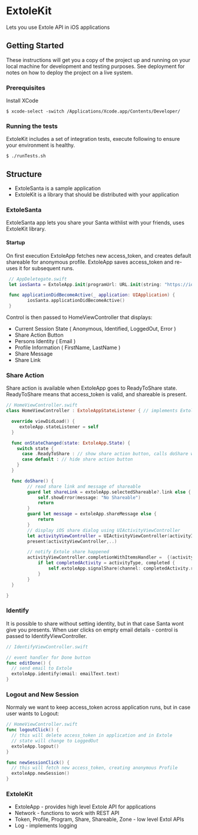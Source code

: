 

# ExtoleKit

Lets you use Extole API in iOS applications

## Getting Started

These instructions will get you a copy of the project up and running on your local machine for development and testing purposes. See deployment for notes on how to deploy the project on a live system.

### Prerequisites

Install XCode

```
$ xcode-select -switch /Applications/Xcode.app/Contents/Developer/
```

### Running the tests

ExtoleKit includes a set of integration tests, execute following to ensure your environment is healthy.
```
$ ./runTests.sh
```

## Structure

* ExtoleSanta is a sample application
* ExtoleKit is a library that should be distributed with your application
 
### ExtoleSanta
ExtoleSanta app lets you share your Santa withlist with your friends, uses ExtoleKit library.

#### Startup
On first execution ExtoleApp fetches new access_token, and creates default shareable for anonymous profile.
ExtoleApp saves access_token and re-uses it for subsequent runs.

```swift
 // AppDeletegate.swift
 let iosSanta = ExtoleApp.init(programUrl: URL.init(string: "https://ios-santa.extole.com")!)

 func applicationDidBecomeActive(_ application: UIApplication) {
        iosSanta.applicationDidBecomeActive()
 }
```
Control is then passed to HomeViewController that displays:
* Current Session State ( Anonymous, Identified, LoggedOut, Error )
* Share Action Button
* Persons Identity ( Email )
* Profile Information ( FirstName, LastName )
* Share Message
* Share Link

### Share Action

Share action is available when ExtoleApp goes to ReadyToShare state.
ReadyToShare means that access_token is valid, and shareable is present.
```swift
// HomeViewController.swift
class HomeViewController : ExtoleAppStateListener { // implements ExtoleAppStateListener

  override viewDidLoad() {
     extoleApp.stateListener = self 
  }

  func onStateChanged(state: ExtoleApp.State) {
    switch state {
      case .ReadyToShare : // show share action button, calls doShare when clicked
      case default : // hide share action button
    }
  }

  func doShare() {
        // read share link and message of shareable
        guard let shareLink = extoleApp.selectedShareable?.link else {
            self.showError(message: "No Shareable")
            return
        }
        guard let message = extoleApp.shareMessage else {
            return
        }
        // display iOS share dialog using UIActivityViewController
        let activityViewController = UIActivityViewController(activityItems: textToShare, applicationActivities: nil)
        present(activityViewController,..)

        // notify Extole share happened
        activityViewController.completionWithItemsHandler =  {(activityType : UIActivity.ActivityType?, completed : Bool, returnedItems: [Any]?, activityError : Error?) in
            if let completedActivity = activityType, completed {
                self.extoleApp.signalShare(channel: completedActivity.rawValue)
            }
        }
  }

}
```

### Identify
It is possible to share without setting identity, but in that case Santa wont give you presents.
When user clicks on empty email details - control is passed to IdentifyViewController.

```swift
// IdentifyViewController.swift

// event handler for Done button
func editDone() {
  // send email to Extole
  extoleApp.identify(email: emailText.text)
}
```

### Logout and New Session
Normaly we want to keep access_token across application runs, but in case user wants to Logout:

```swift
// HomeViewController.swift
func logoutClick() {
  // this will delete access_token in application and in Extole
  // state will change to LoggedOut
  extoleApp.logout()
}

func newSessionClick() {
  // this will fetch new access_token, creating anonymous Profile
  extoleApp.newSession()
}
```

### ExtoleKit

* ExtoleApp - provides high level Extole API for applications
* Network - functions to work with REST API
* Token, Profile, Program, Share, Shareable, Zone - low level Extol APIs
* Log - implements logging
